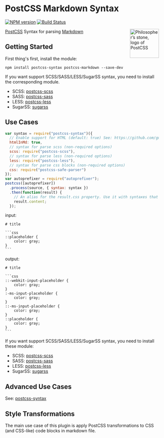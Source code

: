 # PostCSS Markdown Syntax

[![NPM version](https://img.shields.io/npm/v/@stylelint/postcss-markdown.svg)](https://www.npmjs.org/package/@stylelint/postcss-markdown) [![Build Status](https://github.com/stylelint/postcss-markdown/workflows/CI/badge.svg)](https://github.com/stylelint/postcss-markdown/actions)

<img align="right" width="95" height="95"
	title="Philosopher’s stone, logo of PostCSS"
	src="http://postcss.github.io/postcss/logo.svg">

[PostCSS](https://github.com/postcss/postcss) Syntax for parsing [Markdown](https://daringfireball.net/projects/markdown/syntax)

## Getting Started

First thing's first, install the module:

```
npm install postcss-syntax postcss-markdown --save-dev
```

If you want support SCSS/SASS/LESS/SugarSS syntax, you need to install the corresponding module.

- SCSS: [postcss-scss](https://github.com/postcss/postcss-scss)
- SASS: [postcss-sass](https://github.com/aleshaoleg/postcss-sass)
- LESS: [postcss-less](https://github.com/shellscape/postcss-less)
- SugarSS: [sugarss](https://github.com/postcss/sugarss)

## Use Cases

```js
var syntax = require("postcss-syntax")({
  // Enable support for HTML (default: true) See: https://github.com/gucong3000/postcss-html
  htmlInMd: true,
  // syntax for parse scss (non-required options)
  scss: require("postcss-scss"),
  // syntax for parse less (non-required options)
  less: require("postcss-less"),
  // syntax for parse css blocks (non-required options)
  css: require("postcss-safe-parser")
});
var autoprefixer = require("autoprefixer");
postcss([autoprefixer])
  .process(source, { syntax: syntax })
  .then(function(result) {
    // An alias for the result.css property. Use it with syntaxes that generate non-CSS output.
    result.content;
  });
```

input:

<pre><code># title

```css
::placeholder {
	color: gray;
}
```
</code></pre>

output:

<pre><code># title

```css
::-webkit-input-placeholder {
	color: gray;
}
:-ms-input-placeholder {
	color: gray;
}
::-ms-input-placeholder {
	color: gray;
}
::placeholder {
	color: gray;
}
```
</code></pre>

If you want support SCSS/SASS/LESS/SugarSS syntax, you need to install these module:

- SCSS: [postcss-scss](https://github.com/postcss/postcss-scss)
- SASS: [postcss-sass](https://github.com/aleshaoleg/postcss-sass)
- LESS: [postcss-less](https://github.com/shellscape/postcss-less)
- SugarSS: [sugarss](https://github.com/postcss/sugarss)

## Advanced Use Cases

See: [postcss-syntax](https://github.com/gucong3000/postcss-syntax)

## Style Transformations

The main use case of this plugin is apply PostCSS transformations to CSS (and CSS-like) code blocks in markdown file.
